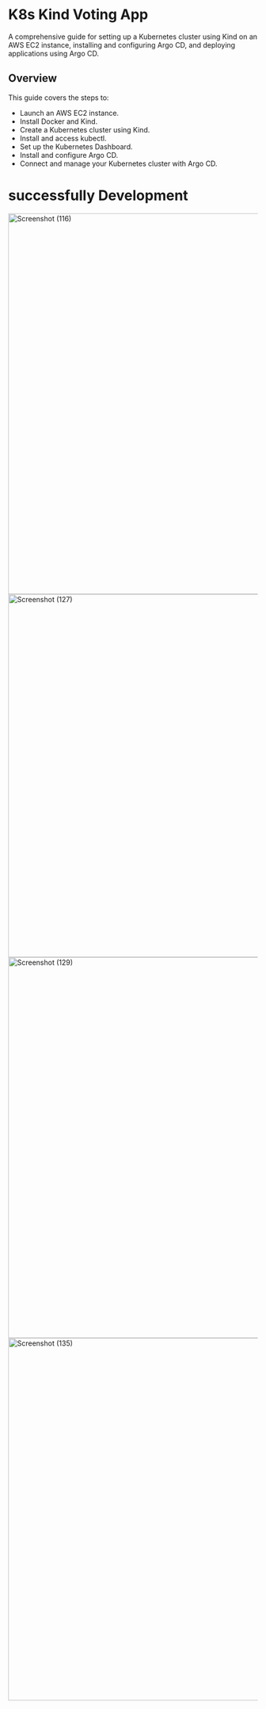 # K8s Kind Voting App

A comprehensive guide for setting up a Kubernetes cluster using Kind on an AWS EC2 instance, installing and configuring Argo CD, and deploying applications using Argo CD.

## Overview

This guide covers the steps to:
- Launch an AWS EC2 instance.
- Install Docker and Kind.
- Create a Kubernetes cluster using Kind.
- Install and access kubectl.
- Set up the Kubernetes Dashboard.
- Install and configure Argo CD.
- Connect and manage your Kubernetes cluster with Argo CD.

# successfully Development

<img width="1366" height="768" alt="Screenshot (116)" src="https://github.com/user-attachments/assets/06448225-1e29-4e3f-bade-cf18f674fad1" />
<img width="1366" height="732" alt="Screenshot (127)" src="https://github.com/user-attachments/assets/5aa78f63-a6f5-498f-a9f9-dff95e4e57a1" />
<img width="1366" height="768" alt="Screenshot (129)" src="https://github.com/user-attachments/assets/9cd4f5e0-cfca-48ee-b372-6eb6135ed13c" />
<img width="1366" height="731" alt="Screenshot (135)" src="https://github.com/user-attachments/assets/632eb347-6edc-4cd4-ae03-0e6f79efda2f" />





